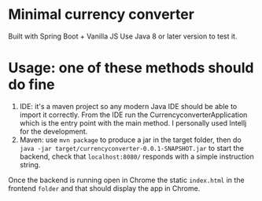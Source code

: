 Minimal currency converter
==========================
Built with Spring Boot + Vanilla JS
Use Java 8 or later version to test it.

Usage: one of these methods should do fine
=============================================

1. IDE: it's a maven project so any modern Java IDE should be able to import it correctly. 
From the IDE run the CurrencyconverterApplication which is the entry point with the main method. 
I personally used Intellj for the development.
2. Maven: use `mvn package` to produce a jar in the target folder, then do `java -jar target/currencyconverter-0.0.1-SNAPSHOT.jar` 
to start the backend, check that `localhost:8080/` responds with a simple instruction string.

Once the backend is running open in Chrome the static `index.html` in the frontend `folder` and that should display the app 
in Chrome.